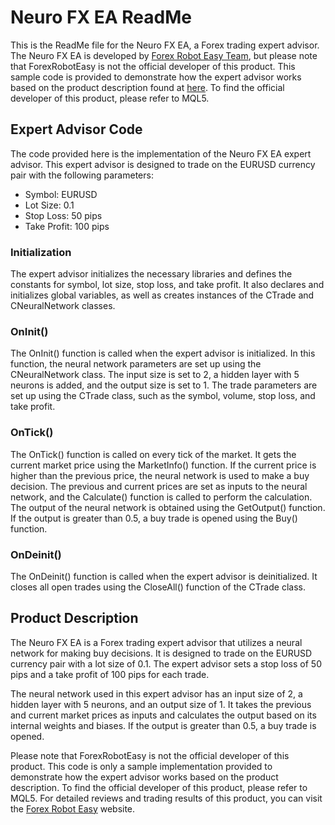 # Neuro FX EA ReadMe

This is the ReadMe file for the Neuro FX EA, a Forex trading expert advisor. The Neuro FX EA is developed by [Forex Robot Easy Team](https://forexroboteasy.com), but please note that ForexRobotEasy is not the official developer of this product. This sample code is provided to demonstrate how the expert advisor works based on the product description found at [here](https://forexroboteasy.com/forex-robot-review/neuro-fx-review-buy-and-get-bonus-ea-for-free/). To find the official developer of this product, please refer to MQL5.

## Expert Advisor Code

The code provided here is the implementation of the Neuro FX EA expert advisor. This expert advisor is designed to trade on the EURUSD currency pair with the following parameters:

- Symbol: EURUSD
- Lot Size: 0.1
- Stop Loss: 50 pips
- Take Profit: 100 pips

### Initialization

The expert advisor initializes the necessary libraries and defines the constants for symbol, lot size, stop loss, and take profit. It also declares and initializes global variables, as well as creates instances of the CTrade and CNeuralNetwork classes.

### OnInit()

The OnInit() function is called when the expert advisor is initialized. In this function, the neural network parameters are set up using the CNeuralNetwork class. The input size is set to 2, a hidden layer with 5 neurons is added, and the output size is set to 1. The trade parameters are set up using the CTrade class, such as the symbol, volume, stop loss, and take profit.

### OnTick()

The OnTick() function is called on every tick of the market. It gets the current market price using the MarketInfo() function. If the current price is higher than the previous price, the neural network is used to make a buy decision. The previous and current prices are set as inputs to the neural network, and the Calculate() function is called to perform the calculation. The output of the neural network is obtained using the GetOutput() function. If the output is greater than 0.5, a buy trade is opened using the Buy() function.

### OnDeinit()

The OnDeinit() function is called when the expert advisor is deinitialized. It closes all open trades using the CloseAll() function of the CTrade class.

## Product Description

The Neuro FX EA is a Forex trading expert advisor that utilizes a neural network for making buy decisions. It is designed to trade on the EURUSD currency pair with a lot size of 0.1. The expert advisor sets a stop loss of 50 pips and a take profit of 100 pips for each trade.

The neural network used in this expert advisor has an input size of 2, a hidden layer with 5 neurons, and an output size of 1. It takes the previous and current market prices as inputs and calculates the output based on its internal weights and biases. If the output is greater than 0.5, a buy trade is opened.

Please note that ForexRobotEasy is not the official developer of this product. This code is only a sample implementation provided to demonstrate how the expert advisor works based on the product description. To find the official developer of this product, please refer to MQL5. For detailed reviews and trading results of this product, you can visit the [Forex Robot Easy](https://forexroboteasy.com/forex-robot-review/neuro-fx-review-buy-and-get-bonus-ea-for-free/) website.

